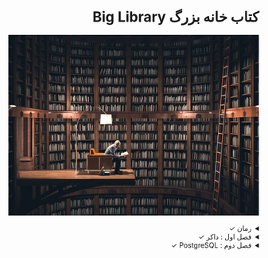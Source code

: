 <h1 dir="rtl">کتاب خانه بزرگ Big Library</h1>

![Cover Big Library](BigLibrary.jpg)

<div dir="rtl">
  
<details>
  <summary>رمان &check;</summary>
  <br>
    
  - Pride and Prejudice &check; [خواندن کتاب به صورت آنلاین](https://github.com/Epic-R-R/Big-Library/blob/master/Romance/Pride-and-Prejudice.pdf)
    
</details>
  
  
<details>
  <summary>فصل اول : داکر &check;</summary>
  <br>

  - داکر چیست &check;
  - تفاوت کانتینر ها و Virtual Environments &check;
  - نصب داکر &check;
  - Hello World با داکر &check;
  - Hello World با جنگو &check;
  - اپ pages &check;
  - تصاویر و کانتینر ها و میزبانی داکر &check;
  - گیت &check;
  - جمع بندی &check;

</details>

<details>
  <summary>فصل دوم : PostgreSQL &check;</summary>
  <br>
  
  - شروع به کار &check;
  - داکر &check; 
  - حالت تفکیک شده (Detached Mode) &check;
  - PostgreSQL &check;
  - تنظیمات &check;
  - Psycopg &check;
  - دیتابیس جدید &check;
  - گیت &check;
  - جمع بندی &check;
    
</details>
</div>
